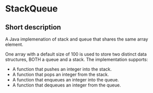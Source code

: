 # StackQueue
## Short description 
A Java implemenation of stack and queue that shares the same array element. 

One array with a default size of 100 is used to store two distinct data structures, BOTH a queue and a stack. The implementation supports: 

* A function that pushes an integer into the stack.
* A function that pops an integer from the stack.
* A function that enqueues an integer into the queue.
* A function that dequeues an integer from the queue.
